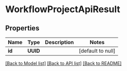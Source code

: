 # WorkflowProjectApiResult
## Properties

| Name | Type | Description | Notes |
|------------ | ------------- | ------------- | -------------|
| **id** | **UUID** |  | [default to null] |

[[Back to Model list]](../README.md#documentation-for-models) [[Back to API list]](../README.md#documentation-for-api-endpoints) [[Back to README]](../README.md)

